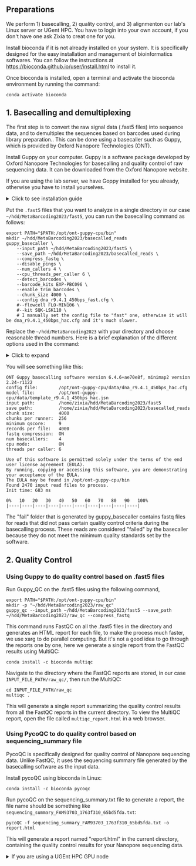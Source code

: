 ## Preparations

We perform 1) basecalling, 2) quality control, and 3) alignmenton our lab's Linux server or UGent HPC. You have to login into your own account, if you don't have one ask Zixia to creat one for you.

Install bioconda if it is not already installed on your system. It is specifically designed for the easy installation and management of bioinformatics softwares. You can follow the instructions at https://bioconda.github.io/user/install.html to install it.

Once bioconda is installed, open a terminal and activate the bioconda environment by running the command:

```
conda activate bioconda
```

## 1. Basecalling and demultiplexing

The first step is to convert the raw signal data (.fast5 files) into sequence data, and to demultiplex the sequences based on barcodes used during library preparation.. This can be done using a basecaller such as Guppy, which is provided by Oxford Nanopore Technologies (ONT). 

Install Guppy on your computer. Guppy is a software package developed by Oxford Nanopore Technologies for basecalling and quality control of raw sequencing data. It can be downloaded from the Oxford Nanopore website.

If you are using the lab server, we have Goppy installed for you already, otherwise you have to install yourselves.
<details>
  <summary>Click to see installation guide</summary>
  Here is the installation code provided by the ONT official: 

  ```
  sudo apt-get update
  sudo apt-get install wget lsb-release
  export PLATFORM=$(lsb_release -cs)
  wget -O- https://mirror.oxfordnanoportal.com/apt/ont-repo.pub | sudo apt-key add -
  echo "deb http://mirror.oxfordnanoportal.com/apt ${PLATFORM}-stable non-free" | sudo tee /etc/apt/sources.list.d/nanoporetech.sources.list
  sudo apt-get update
  apt-get install ont-guppy-cpu
  ```

  I personally had some problem with the installation from repo, so I downloaded the software from https://nanoporetech.com/downloads/guppy and installed manually:

  ```
  tar -xvzf ont-guppy*.tar.gz
  mv ont-guppy-cpu /opt/ont-guppy-cpu
  sudo chmod 2775 /opt/ont-guppy-cpu/bin
  chmod +x /opt/ont-guppy-cpu/bin/*
  ```
  
  Finally add this line into `/etc/profile`:
  
  ```
  export PATH="$PATH:/opt/ont-guppy-cpu/bin"
  ```
</details>

Put the `.fast5` files that you want to analyze in a single directory in our case `~/hdd/MetaBarcoding2023/fast5`, you can run the basecalling command as follows:

```
export PATH="$PATH:/opt/ont-guppy-cpu/bin"
mkdir ~/hdd/MetaBarcoding2023/basecalled_reads
guppy_basecaller \
    --input_path ~/hdd/MetaBarcoding2023/fast5 \
    --save_path ~/hdd/MetaBarcoding2023/basecalled_reads \
    --compress_fastq \
    --disable_pings \
    --num_callers 4 \
    --cpu_threads_per_caller 6 \
    --detect_barcodes \
    --barcode_kits EXP-PBC096 \
    --enable_trim_barcodes \
    --chunk_size 4000 \
    --config dna_r9.4.1_450bps_fast.cfg \
    #--flowcell FLO-MIN106 \
    #--kit SQK-LSK110 \
    # I manually set the config file to "fast" one, otherwise it will be dna_r9.4.1_450bps_hac.cfg and it's much slower.
```

Replace the `~/hdd/MetaBarcoding2023` with your directory and choose reasonable thread numbers. Here is a brief explanation of the different options used in the command:

<details>
  <summary>Click to expand</summary>
  
  --input_path: This specifies the path to the directory containing the raw .fast5 files that you want to basecall.

  --save_path: This specifies the path to the directory where you want to save the basecalled reads.

  --cpu_threads_per_caller: This specifies the number of CPU threads to use for each basecalling process.

  --num_callers: This specifies the number of basecalling processes to run in parallel.

  --flowcell: This specifies the flow cell type used for sequencing. In this case, "FLO-MIN106".

  --kit: This specifies the sequencing kit used for library preparation. In this case, "SQK-LSK110".

  --barcode_kits: This specifies the barcode kit used for library preparation. In this case, "EXP-PBC096".

  --compress_fastq: This specifies that the output fastq files should be compressed.

  --disable_pings: This disables sending pings to the ONT server.

  --enable_trim_barcodes: This enables trimming of barcodes from reads.
  
</details>

You will see something like this:

```
ONT Guppy basecalling software version 6.4.6+ae70e8f, minimap2 version 2.24-r1122
config file:        /opt/ont-guppy-cpu/data/dna_r9.4.1_450bps_hac.cfg
model file:         /opt/ont-guppy-cpu/data/template_r9.4.1_450bps_hac.jsn
input path:         /home/zixia/hdd/MetaBarcoding2023/fast5
save path:          /home/zixia/hdd/MetaBarcoding2023/basecalled_reads
chunk size:         4000
chunks per runner:  256
minimum qscore:     9
records per file:   4000
fastq compression:  ON
num basecallers:    4
cpu mode:           ON
threads per caller: 6

Use of this software is permitted solely under the terms of the end user license agreement (EULA).
By running, copying or accessing this software, you are demonstrating your acceptance of the EULA.
The EULA may be found in /opt/ont-guppy-cpu/bin
Found 2470 input read files to process.
Init time: 683 ms

0%   10   20   30   40   50   60   70   80   90   100%
|----|----|----|----|----|----|----|----|----|----|
```

The "fail" folder that is generated by guppy_basecaller contains fastq files for reads that did not pass certain quality control criteria during the basecalling process. These reads are considered "failed" by the basecaller because they do not meet the minimum quality standards set by the software.

## 2. Quality Control

### Using Guppy to do quality control based on .fast5 files

Run Guppy_QC on the .fast5 files using the following command, 

```
export PATH="$PATH:/opt/ont-guppy-cpu/bin"
mkdir -p "~/hdd/MetaBarcoding2023/raw_qc"
guppy_qc --input_path ~/hdd/MetaBarcoding2023/fast5 --save_path ~/hdd/MetaBarcoding2023/raw_qc --compress_fastq
```

This command runs FastQC on all the .fast5 files in the directory and generates an HTML report for each file, to make the process much faster, we use xarg to do parallel computing. But it's not a good idea to go through the reports one by one, here we generate a single report from the FastQC results using MultiQC:

```
conda install -c bioconda multiqc
```

Navigate to the directory where the FastQC reports are stored, in our case `INPUT_FILE_PATH/raw_qc/`, then run the MultiQC:

```
cd INPUT_FILE_PATH/raw_qc
multiqc .
```

This will generate a single report summarizing the quality control results from all the FastQC reports in the current directory. To view the MultiQC report, open the file called `multiqc_report.html` in a web browser.

### Using PycoQC to do quality control based on sequencing_summary file

PycoQC is specifically designed for quality control of Nanopore sequencing data. Unlike FastQC, it uses the sequencing summary file generated by the basecalling software as the input data.

Install pycoQC using bioconda in Linux:

```
conda install -c bioconda pycoqc
```

Run pycoQC on the sequencing_summary.txt file to generate a report, the file name should be something like `sequencing_summary_FAM93703_1763f310_65bd5fda.txt`:

```
pycoQC -f sequencing_summary_FAM93703_1763f310_65bd5fda.txt -o report.html
```

This will generate a report named "report.html" in the current directory, containing the quality control results for your Nanopore sequencing data.



<details>
  <summary>If you are using a UGEnt HPC GPU node</summary>
  
  **Basecalling and demultiplex** 
  
  ```
  #!/bin/bash
  #PBS -l nodes=1:ppn=1
  #PBS -l walltime=8:0:0
  #PBS -l gpus=1

  module load gcccuda/2020b

  /scratch/gent/vo/000/gvo00077/vsc43605/ont-guppy/bin/guppy_basecaller \
      --input_path /scratch/gent/vo/000/gvo00077/vsc43605/MetaBarcoding2023/fast5 \
      --save_path /scratch/gent/vo/000/gvo00077/vsc43605/MetaBarcoding2023/basecalled_reads \
      --compress_fastq \
      --disable_pings \
      --flowcell FLO-MIN106 \
      --kit SQK-LSK110 \
      --detect_barcodes \
      --barcode_kits "EXP-PBC096" \
      --enable_trim_barcodes \
      --device "cuda:0"
  ```
  
  **Console logs**
  
  ```
  ONT Guppy basecalling software version 6.4.6+ae70e8f, minimap2 version 2.24-r1122
  config file:        /kyukon/scratch/gent/vo/000/gvo00077/vsc43605/ont-guppy/data/dna_r9.4.1_450bps_hac.cfg
  model file:         /kyukon/scratch/gent/vo/000/gvo00077/vsc43605/ont-guppy/data/template_r9.4.1_450bps_hac.jsn
  input path:         /scratch/gent/vo/000/gvo00077/vsc43605/MetaBarcoding2023/fast5
  save path:          /scratch/gent/vo/000/gvo00077/vsc43605/MetaBarcoding2023/basecalled_reads
  chunk size:         2000
  chunks per runner:  256
  minimum qscore:     9
  records per file:   4000
  fastq compression:  ON
  num basecallers:    4
  gpu device:         cuda:0
  kernel path:        
  runners per device: 4

  Use of this software is permitted solely under the terms of the end user license agreement (EULA).
  By running, copying or accessing this software, you are demonstrating your acceptance of the EULA.
  The EULA may be found in /kyukon/scratch/gent/vo/000/gvo00077/vsc43605/ont-guppy/bin
  Found 2470 input read files to process.
  Init time: 2804 ms

  0%   10   20   30   40   50   60   70   80   90   100%
  |----|----|----|----|----|----|----|----|----|----|
  ***************************************************
  Caller time: 12440241 ms, Samples called: 85514096284, samples/s: 6.87399e+06
  Finishing up any open output files.
  Basecalling completed successfully.
  ```
  
  **Quality control**
  
  ```
  #!/bin/bash
  #PBS -l nodes=1:ppn=1
  #PBS -l mem=32gb

  pycoQC -f /scratch/gent/vo/000/gvo00077/vsc43605/MetaBarcoding2023/basecalled_reads/sequencing_summary.txt \
         -o /scratch/gent/vo/000/gvo00077/vsc43605/MetaBarcoding2023/basecalled_reads/pycoqc_report.html
  ```
  
  
</details>
